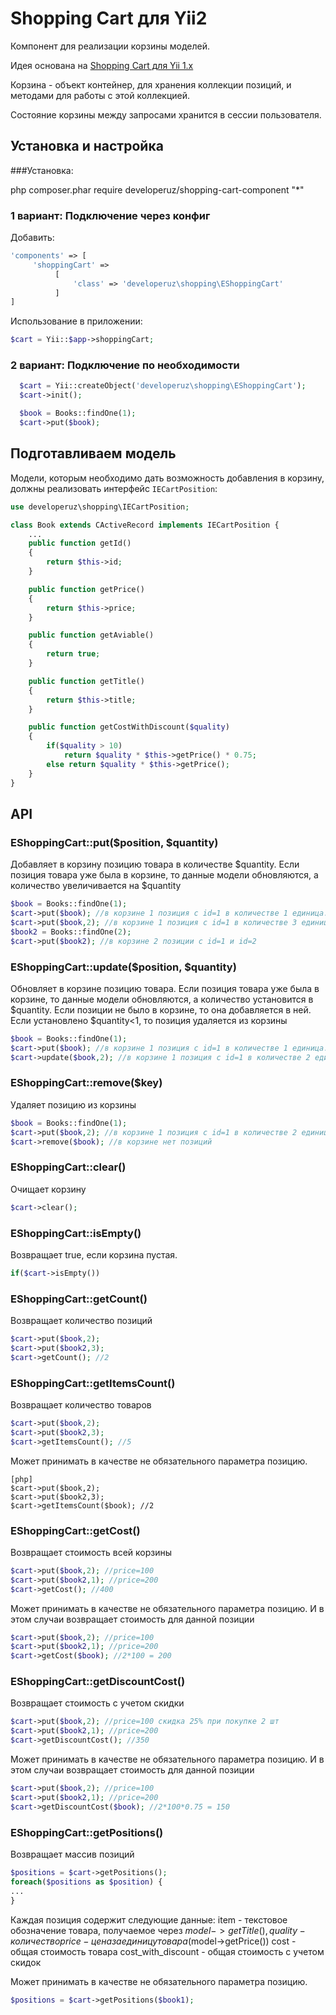 Shopping Cart для Yii2
=============
Компонент для реализации корзины моделей.

Идея основана на [Shopping Cart для Yii 1.x](https://github.com/yiiext/shopping-cart-component)

Корзина - объект контейнер, для хранения коллекции позиций, и методами для работы с этой коллекцией.

Состояние корзины между запросами хранится в сессии пользователя.

Установка и настройка
---------------------

###Установка:

php composer.phar require developeruz/shopping-cart-component "*"


### 1 вариант: Подключение через конфиг
Добавить:
```php
'components' => [
     'shoppingCart' =>
          [
              'class' => 'developeruz\shopping\EShoppingCart'
          ]
]
```
Использование в приложении:
```php
$cart = Yii::$app->shoppingCart;
```

### 2 вариант: Подключение по необходимости
```php
  $cart = Yii::createObject('developeruz\shopping\EShoppingCart');
  $cart->init();

  $book = Books::findOne(1);
  $cart->put($book);
```

Подготавливаем модель
---------------------
Модели, которым необходимо дать возможность добавления в корзину,
должны реализовать интерфейс `IECartPosition`:

```php
use developeruz\shopping\IECartPosition;

class Book extends CActiveRecord implements IECartPosition {
    ...
    public function getId()
    {
        return $this->id;
    }

    public function getPrice()
    {
        return $this->price;
    }

    public function getAviable()
    {
        return true;
    }

    public function getTitle()
    {
        return $this->title;
    }

    public function getCostWithDiscount($quality)
    {
        if($quality > 10)
            return $quality * $this->getPrice() * 0.75;
        else return $quality * $this->getPrice();
    }
}
```

API
---

### EShoppingCart::put($position, $quantity)
Добавляет в корзину позицию товара в количестве $quantity.
Если позиция товара уже была в корзине, то данные модели обновляются, а количество увеличивается на $quantity

```php
$book = Books::findOne(1);
$cart->put($book); //в корзине 1 позиция с id=1 в количестве 1 единица.
$cart->put($book,2); //в корзине 1 позиция с id=1 в количестве 3 единицы.
$book2 = Books::findOne(2);
$cart->put($book2); //в корзине 2 позиции с id=1 и id=2
```

### EShoppingCart::update($position, $quantity)
Обновляет в корзине позицию товара.
Если позиция товара уже была в корзине, то данные модели обновляются, а количество установится в $quantity.
Если позиции не было в корзине, то она добавляется в ней.
Если установлено $quantity<1, то позиция удаляется из корзины

```php
$book = Books::findOne(1);
$cart->put($book); //в корзине 1 позиция с id=1 в количестве 1 единица.
$cart->update($book,2); //в корзине 1 позиция с id=1 в количестве 2 единицы.
```

### EShoppingCart::remove($key)
Удаляет позицию из корзины

```php
$book = Books::findOne(1);
$cart->put($book,2); //в корзине 1 позиция с id=1 в количестве 2 единицы.
$cart->remove($book); //в корзине нет позиций
```

### EShoppingCart::clear()
Очищает корзину

```php
$cart->clear();
```

### EShoppingCart::isEmpty()
Возвращает true, если корзина пустая.

```php
if($cart->isEmpty())
```

### EShoppingCart::getCount()
Возвращает количество позиций
```php
$cart->put($book,2);
$cart->put($book2,3);
$cart->getCount(); //2
```

### EShoppingCart::getItemsCount()
Возвращает количество товаров
```php
$cart->put($book,2);
$cart->put($book2,3);
$cart->getItemsCount(); //5
```
Может принимать в качестве не обязательного параметра позицию.
```
[php]
$cart->put($book,2);
$cart->put($book2,3);
$cart->getItemsCount($book); //2
```

### EShoppingCart::getCost()
Возвращает стоимость всей корзины
```php
$cart->put($book,2); //price=100
$cart->put($book2,1); //price=200
$cart->getCost(); //400
```
Может принимать в качестве не обязательного параметра позицию. И в этом случаи возвращает стоимость для данной позиции
```php
$cart->put($book,2); //price=100
$cart->put($book2,1); //price=200
$cart->getCost($book); //2*100 = 200
```

### EShoppingCart::getDiscountCost()
Возвращает стоимость с учетом скидки
```php
$cart->put($book,2); //price=100 скидка 25% при покупке 2 шт
$cart->put($book2,1); //price=200
$cart->getDiscountCost(); //350
```
Может принимать в качестве не обязательного параметра позицию. И в этом случаи возвращает стоимость для данной позиции
```php
$cart->put($book,2); //price=100
$cart->put($book2,1); //price=200
$cart->getDiscountCost($book); //2*100*0.75 = 150
```

### EShoppingCart::getPositions()
Возвращает массив позиций
```php
$positions = $cart->getPositions();
foreach($positions as $position) {
...
}
```
Каждая позиция содержит следующие данные:
item - текстовое обозначение товара, получаемое через $model->getTitle(),
quality - количество
price - цена за единицу товара ($model->getPrice())
cost - общая стоимость товара
cost_with_discount - общая стоимость с учетом скидок

Может принимать в качестве не обязательного параметра позицию.
```php
$positions = $cart->getPositions($book1);
```
